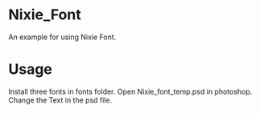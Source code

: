 # Nixie_Font
An example for using Nixie Font.
# Usage
Install three fonts in fonts folder.
Open Nixie_font_temp.psd in photoshop.
Change the Text in the psd file.
